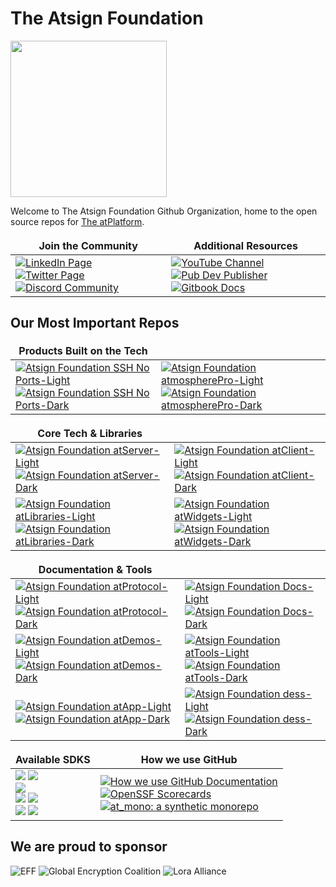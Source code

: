 <style>
td, th {
   border: none!important;
}
</style>

# The Atsign Foundation
<img width=250px src="https://atsign.dev/assets/img/atPlatform_logo_gray.svg?sanitize=true">


Welcome to The Atsign Foundation Github Organization, home to the open source
repos for [The atPlatform](https://docs.atsign.com/).

<table>
   <thead>
      <tr>
         <th>Join the Community</th>
         <th>Additional Resources</th>
      </tr>
   </thead>
   <tbody>
      <tr>
         <td>
            <a href="https://www.linkedin.com/company/atsigncompany/">
               <img src="https://img.shields.io/badge/LinkedIn-blue?style=for-the-badge&logo=LinkedIn" alt="LinkedIn Page"></a>
            <a href="https://twitter.com/atsigncompany">
               <img src="https://img.shields.io/badge/X-black?style=for-the-badge&logo=x" alt="Twitter Page"></a>
            <a href="https://discord.atsign.com">
               <img src="https://img.shields.io/badge/Discord-white?style=for-the-badge&logo=discord" alt="Discord Community"></a>
         </td>
         <td>
            <a href="https://www.youtube.com/@AtsignCo">
               <img src="https://img.shields.io/badge/YouTube-red?style=for-the-badge&logo=Youtube" alt="YouTube Channel"></a>
            <a href="https://pub.dev/publishers/atsign.org/packages">
               <img src="https://img.shields.io/badge/Pub.dev-blue?style=for-the-badge&logo=dart" alt="Pub Dev Publisher"></a>
            <a href="https://docs.atsign.com">
               <img src="https://img.shields.io/badge/Docs-white?style=for-the-badge&logo=gitbook" alt="Gitbook Docs"></a>
         </td>
      </tr>
   </tbody>
</table>

## Our Most Important Repos

|Products Built on the Tech||
|-|-|
| [![Atsign Foundation SSH No Ports-Light](https://github-readme-stats.vercel.app/api/pin?username=atsign-foundation&repo=sshnoports&hide_border=true&bg_color=00000000&theme=default#gh-light-mode-only)](https://github.com/atsign-foundation/sshnoports#gh-light-mode-only)[![Atsign Foundation SSH No Ports-Dark](https://github-readme-stats.vercel.app/api/pin?username=atsign-foundation&repo=sshnoports&hide_border=true&theme=dark&bg_color=00000000#gh-dark-mode-only)](https://github.com/atsign-foundation/sshnoports#gh-dark-mode-only) | [![Atsign Foundation atmospherePro-Light](https://github-readme-stats.vercel.app/api/pin?username=atsign-foundation&repo=atmosphere_pro&hide_border=true&bg_color=00000000&theme=default#gh-light-mode-only)](https://github.com/atsign-foundation/atmosphere_pro#gh-light-mode-only)[![Atsign Foundation atmospherePro-Dark](https://github-readme-stats.vercel.app/api/pin?username=atsign-foundation&repo=atmosphere_pro&hide_border=true&theme=dark&bg_color=00000000#gh-dark-mode-only)](https://github.com/atsign-foundation/atmosphere_pro#gh-dark-mode-only) |



|Core Tech & Libraries||
|-|-|
| [![Atsign Foundation atServer-Light](https://github-readme-stats.vercel.app/api/pin?username=atsign-foundation&repo=at_server&hide_border=true&bg_color=00000000&theme=default#gh-light-mode-only)](https://github.com/atsign-foundation/at_server#gh-light-mode-only)[![Atsign Foundation atServer-Dark](https://github-readme-stats.vercel.app/api/pin?username=atsign-foundation&repo=at_server&hide_border=true&theme=dark&bg_color=00000000#gh-dark-mode-only)](https://github.com/atsign-foundation/at_server#gh-dark-mode-only) | [![Atsign Foundation atClient-Light](https://github-readme-stats.vercel.app/api/pin?username=atsign-foundation&repo=at_client_sdk&hide_border=true&bg_color=00000000&theme=default#gh-light-mode-only)](https://github.com/atsign-foundation/at_client_sdk#gh-light-mode-only)[![Atsign Foundation atClient-Dark](https://github-readme-stats.vercel.app/api/pin?username=atsign-foundation&repo=at_client_sdk&hide_border=true&theme=dark&bg_color=00000000#gh-dark-mode-only)](https://github.com/atsign-foundation/at_client_sdk#gh-dark-mode-only) |
| [![Atsign Foundation atLibraries-Light](https://github-readme-stats.vercel.app/api/pin?username=atsign-foundation&repo=at_libraries&hide_border=true&bg_color=00000000&theme=default#gh-light-mode-only)](https://github.com/atsign-foundation/at_libraries#gh-light-mode-only)[![Atsign Foundation atLibraries-Dark](https://github-readme-stats.vercel.app/api/pin?username=atsign-foundation&repo=at_libraries&hide_border=true&theme=dark&bg_color=00000000#gh-dark-mode-only)](https://github.com/atsign-foundation/at_libraries#gh-dark-mode-only) | [![Atsign Foundation atWidgets-Light](https://github-readme-stats.vercel.app/api/pin?username=atsign-foundation&repo=at_widgets&hide_border=true&bg_color=00000000&theme=default#gh-light-mode-only)](https://github.com/atsign-foundation/at_widgets#gh-light-mode-only)[![Atsign Foundation atWidgets-Dark](https://github-readme-stats.vercel.app/api/pin?username=atsign-foundation&repo=at_widgets&hide_border=true&theme=dark&bg_color=00000000#gh-dark-mode-only)](https://github.com/atsign-foundation/at_widgets#gh-dark-mode-only) |


| Documentation & Tools ||
|-|-|
| [![Atsign Foundation atProtocol-Light](https://github-readme-stats.vercel.app/api/pin?username=atsign-foundation&repo=at_protocol&hide_border=true&bg_color=00000000&theme=default#gh-light-mode-only)](https://github.com/atsign-foundation/at_protocol#gh-light-mode-only)[![Atsign Foundation atProtocol-Dark](https://github-readme-stats.vercel.app/api/pin?username=atsign-foundation&repo=at_protocol&hide_border=true&theme=dark&bg_color=00000000#gh-dark-mode-only)](https://github.com/atsign-foundation/at_protocol#gh-dark-mode-only) | [![Atsign Foundation Docs-Light](https://github-readme-stats.vercel.app/api/pin?username=atsign-foundation&repo=docs.atsign.com&hide_border=true&bg_color=00000000&theme=default#gh-light-mode-only)](https://github.com/atsign-foundation/docs.atsign.com#gh-light-mode-only)[![Atsign Foundation Docs-Dark](https://github-readme-stats.vercel.app/api/pin?username=atsign-foundation&repo=docs.atsign.com&hide_border=true&theme=dark&bg_color=00000000#gh-dark-mode-only)](https://github.com/atsign-foundation/docs.atsign.com#gh-dark-mode-only) |
| [![Atsign Foundation atDemos-Light](https://github-readme-stats.vercel.app/api/pin?username=atsign-foundation&repo=at_demos&hide_border=true&bg_color=00000000&theme=default#gh-light-mode-only)](https://github.com/atsign-foundation/at_demos#gh-light-mode-only)[![Atsign Foundation atDemos-Dark](https://github-readme-stats.vercel.app/api/pin?username=atsign-foundation&repo=at_demos&hide_border=true&theme=dark&bg_color=00000000#gh-dark-mode-only)](https://github.com/atsign-foundation/at_demos#gh-dark-mode-only) | [![Atsign Foundation atTools-Light](https://github-readme-stats.vercel.app/api/pin?username=atsign-foundation&repo=at_tools&hide_border=true&bg_color=00000000&theme=default#gh-light-mode-only)](https://github.com/atsign-foundation/at_tools#gh-light-mode-only)[![Atsign Foundation atTools-Dark](https://github-readme-stats.vercel.app/api/pin?username=atsign-foundation&repo=at_tools&hide_border=true&theme=dark&bg_color=00000000#gh-dark-mode-only)](https://github.com/atsign-foundation/at_tools#gh-dark-mode-only) |
| [![Atsign Foundation atApp-Light](https://github-readme-stats.vercel.app/api/pin?username=atsign-foundation&repo=at_app&hide_border=true&bg_color=00000000&theme=default#gh-light-mode-only)](https://github.com/atsign-foundation/at_app#gh-light-mode-only)[![Atsign Foundation atApp-Dark](https://github-readme-stats.vercel.app/api/pin?username=atsign-foundation&repo=at_app&hide_border=true&theme=dark&bg_color=00000000#gh-dark-mode-only)](https://github.com/atsign-foundation/at_app#gh-dark-mode-only) | [![Atsign Foundation dess-Light](https://github-readme-stats.vercel.app/api/pin?username=atsign-foundation&repo=dess&hide_border=true&bg_color=00000000&theme=default#gh-light-mode-only)](https://github.com/atsign-foundation/dess#gh-light-mode-only)[![Atsign Foundation dess-Dark](https://github-readme-stats.vercel.app/api/pin?username=atsign-foundation&repo=dess&hide_border=true&theme=dark&bg_color=00000000#gh-dark-mode-only)](https://github.com/atsign-foundation/dess#gh-dark-mode-only) |

| Available SDKS |  How we use GitHub |
|-|-|
| [![](https://img.shields.io/badge/Stable-Dart-Informational?style=flat&color=blue&logo=Dart)](https://github.com/atsign-foundation/at_client_sdk) [![](https://img.shields.io/badge/Stable-Java-Informational?style=flat&color=blue&logo=Oracle)](https://github.com/atsign-foundation/at_java) <br/> [![](https://img.shields.io/badge/Beta-MicroPython-Informational?style=flat&color=yellow&logo=micropython)](https://github.com/atsign-foundation/at_pico_w) <br/> [![](https://img.shields.io/badge/Alpha-C++-Informational?style=flat&color=red&logo=cplusplus)](https://github.com/atsign-foundation/at_esp32) [![](https://img.shields.io/badge/Alpha-C-Informational?style=flat&color=red&logo=c)](https://github.com/atsign-foundation/at_c) <br/> [![](https://img.shields.io/badge/Alpha-Rust-Informational?style=flat&color=red&logo=rust)](https://github.com/atsign-foundation/at_rust) [![](https://img.shields.io/badge/Alpha-Python-Informational?style=flat&color=red&logo=python)](https://github.com/atsign-foundation/at_python)| [![How we use GitHub Documentation](https://img.shields.io/badge/How_we_use_GitHub-black?style=for-the-badge&logo=github)](https://github.com/atsign-foundation/.github/blob/trunk/docs/atGitHub.md) <br/> [![OpenSSF Scorecards](https://img.shields.io/badge/OpenSSF_ScoreCards-black?style=for-the-badge&logo=github)](https://github.com/atsign-foundation/.github/blob/trunk/docs/OpenSSF_scorecards.md) <br/> [![at_mono: a synthetic monorepo](https://img.shields.io/badge/at_mono:_a_synthetic_monorepo-black?style=for-the-badge&logo=github)](https://github.com/atsign-foundation/.github/blob/trunk/docs/at_mono.md)|


## We are proud to sponsor

![EFF](https://atsign.com/wp-content/uploads/2023/03/eff-2023-member-org.png.webp)
![Global Encryption Coalition](https://atsign.com/wp-content/uploads/2021/10/GEC-graphics-01-1.png.webp)
![Lora Alliance](https://atsign.com/wp-content/uploads/2023/08/LoRa-Alliance-horizontal600x300.png)